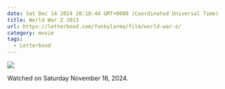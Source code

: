 ```yaml
---
date: Sat Dec 14 2024 20:18:44 GMT+0000 (Coordinated Universal Time)
title: World War Z 2013
url: https://letterboxd.com/funkylarma/film/world-war-z/
category: movie
tags:
  - Letterboxd
---
```


![](https://a.ltrbxd.com/resized/film-poster/5/7/2/9/2/57292-world-war-z-0-600-0-900-crop.jpg?v=9391f2d1b7)

Watched on Saturday November 16, 2024.
